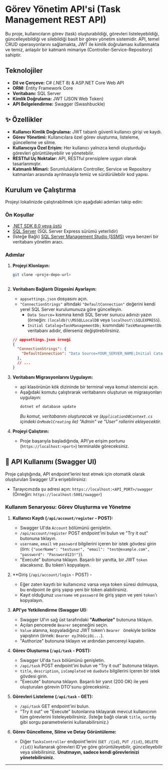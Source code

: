 # Görev Yönetim API'si (Task Management REST API)

Bu proje, kullanıcıların görev (task) oluşturabildiği, görevleri listeleyebildiği, güncelleyebildiği ve silebildiği basit bir görev yönetim sistemidir. API, temel CRUD operasyonlarını sağlamakta, JWT ile kimlik doğrulaması kullanmakta ve temiz, anlaşılır bir katmanlı mimariye (Controller-Service-Repository) sahiptir.

##  Teknolojiler

* **Dil ve Çerçeve:** C# (.NET 8) & ASP.NET Core Web API
* **ORM:** Entity Framework Core
* **Veritabanı:** SQL Server
* **Kimlik Doğrulama:** JWT (JSON Web Token)
* **API Belgelendirme:** Swagger (Swashbuckle)

## ✨ Özellikler

* **Kullanıcı Kimlik Doğrulama:** JWT tabanlı güvenli kullanıcı girişi ve kaydı.
* **Görev Yönetimi:** Kullanıcılara özel görev oluşturma, listeleme, güncelleme ve silme.
* **Kullanıcıya Özel Erişim:** Her kullanıcı yalnızca kendi oluşturduğu görevleri görüntüleyebilir ve yönetebilir.
* **RESTful Uç Noktalar:** API, RESTful prensiplere uygun olarak tasarlanmıştır.
* **Katmanlı Mimari:** Sorumlulukların Controller, Service ve Repository katmanları arasında ayrılmasıyla temiz ve sürdürülebilir kod yapısı.


## Kurulum ve Çalıştırma

Projeyi lokalinizde çalıştırabilmek için aşağıdaki adımları takip edin:

### Ön Koşullar

* [.NET SDK 8.0 veya üstü](https://dotnet.microsoft.com/download/dotnet/8.0)
* [SQL Server](https://www.microsoft.com/en-us/sql-server/sql-server-downloads) (SQL Server Express sürümü yeterlidir)
* (İsteğe Bağlı) [SQL Server Management Studio (SSMS)](https://docs.microsoft.com/en-us/sql/ssms/download-sql-server-management-studio-ssms) veya benzeri bir veritabanı yönetim aracı.

### Adımlar

1.  **Projeyi Klonlayın:**
    ```bash
    git clone <proje-depo-url>
  
    ```

2.  **Veritabanı Bağlantı Dizgesini Ayarlayın:**
    * `appsettings.json` dosyasını açın.
    * `"ConnectionStrings"` altındaki `"DefaultConnection"` değerini kendi yerel SQL Server kurulumunuza göre güncelleyin.
        * `Data Source=` kısmına kendi SQL Server sunucu adınızı yazın (örneğin: `(localdb)\\MSSQLLocalDB` veya `localhost\\SQLEXPRESS`).
        * `Initial Catalog=TaskManagementDb;` kısmındaki `TaskManagementDb` veritabanı adıdır, dilerseniz değiştirebilirsiniz.

    ```json
    // appsettings.json örneği
    {
      "ConnectionStrings": {
        "DefaultConnection": "Data Source=YOUR_SERVER_NAME;Initial Catalog=TaskManagementDb;Integrated Security=True;Connect Timeout=30;Encrypt=False;TrustServerCertificate=False;ApplicationIntent=ReadWrite;MultiSubnetFailover=False"
      },
      // ...
    }
    ```

3.  **Veritabanı Migrasyonlarını Uygulayın:**
    * api klasörünün kök dizininde  bir terminal veya komut istemcisi açın.
    * Aşağıdaki komutu çalıştırarak veritabanını oluşturun ve migrasyonları uygulayın:
        ```bash
        dotnet ef database update
        ```
        *Bu komut, veritabanını oluşturacak ve (`ApplicationDBContext.cs` içindeki `OnModelCreating` ile) "Admin" ve "User" rollerini ekleyecektir.*

4.  **Projeyi Çalıştırın:**
  
    * Proje başarıyla başladığında, API'ye erişim portunu (`https://localhost:<port>`) terminalde göreceksiniz.

## 🧪 API Kullanımı (Swagger UI)

Proje çalıştığında, API endpoint'lerini test etmek için otomatik olarak oluşturulan Swagger UI'a erişebilirsiniz:

* Tarayıcınızda şu adresi açın: `https://localhost:<API_PORT>/swagger` (Örneğin: `https://localhost:5001/swagger`)

### Kullanım Senaryosu: Görev Oluşturma ve Yönetme

1.  **Kullanıcı Kaydı (`/api/account/register` - POST):**
    * Swagger UI'da `Account` bölümünü genişletin.
    * `/api/account/register` POST endpoint'ini bulun ve "Try it out" butonuna tıklayın.
    * `username`, `email` ve `password` bilgilerini içeren bir istek gövdesi girin (örn: `{"userName": "testuser", "email": "test@example.com", "password": "Password123!"}`).
    * "Execute" butonuna tıklayın. Başarılı bir yanıtta, bir JWT `token` alacaksınız. Bu token'ı kopyalayın.

2.  **Giriş (`/api/account/login` - POST) - 
    * Eğer zaten kayıtlı bir kullanıcınız varsa veya token süresi dolmuşsa, bu endpoint ile giriş yapıp yeni bir token alabilirsiniz.
    * Kayıt olduğunuz `username` ve `password` ile giriş yapın ve yeni `token`'ı kopyalayın.

3.  **API'ye Yetkilendirme (Swagger UI):**
    * Swagger UI'ın sağ üst tarafındaki **"Authorize"** butonuna tıklayın.
    * Açılan pencerede `Bearer` seçeneğini seçin.
    * `Value` alanına, kopyaladığınız JWT token'ı `Bearer ` önekiyle birlikte yapıştırın (örnek: `Bearer eyJhbGciOi...`).
    * "Authorize" butonuna tıklayın ve ardından pencereyi kapatın.

4.  **Görev Oluşturma (`/api/task` - POST):**
    * Swagger UI'da `Task` bölümünü genişletin.
    * `/api/task` POST endpoint'ini bulun ve "Try it out" butonuna tıklayın.
    * `title`, `description`, `isCompleted` ve `dueDate` bilgilerini içeren bir istek gövdesi girin.
    * "Execute" butonuna tıklayın. Başarılı bir yanıt (200 OK) ile yeni oluşturulan görevin DTO'sunu göreceksiniz.

5.  **Görevleri Listeleme (`/api/task` - GET):**
    * `/api/task` GET endpoint'ini bulun.
    * "Try it out" ve "Execute" butonlarına tıklayarak mevcut kullanıcının tüm görevlerini listeleyebilirsiniz. (İsteğe bağlı olarak `title`, `sortBy` gibi sorgu parametrelerini kullanabilirsiniz.)

6.  **Görev Güncelleme, Silme ve Detay Görüntüleme:**
    * Diğer `TasksController` endpoint'lerini (`GET /{id}`, `PUT /{id}`, `DELETE /{id}`) kullanarak görevleri ID'ye göre görüntüleyebilir, güncelleyebilir veya silebilirsiniz. **Unutmayın, sadece kendi görevlerinizi yönetebilirsiniz.**

---
